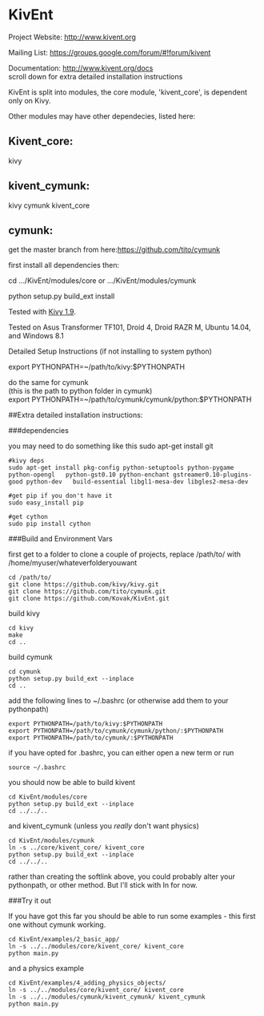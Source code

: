 KivEnt
======
Project Website: http://www.kivent.org

Mailing List: https://groups.google.com/forum/#!forum/kivent

Documentation: http://www.kivent.org/docs  
scroll down for extra detailed installation instructions

KivEnt is split into modules, the core module, 'kivent_core', is dependent only on Kivy.

Other modules may have other dependecies, listed here:

Kivent_core:
-------------
kivy

kivent_cymunk:
-------------
kivy 
cymunk
kivent_core

cymunk:
-------
get the master branch from here:https://github.com/tito/cymunk

first install all dependencies then:

cd .../KivEnt/modules/core or .../KivEnt/modules/cymunk

python setup.py build_ext install

Tested with [Kivy 1.9](https://github.com/kivy/kivy).

Tested on Asus Transformer TF101, Droid 4, Droid RAZR M, Ubuntu 14.04, and Windows 8.1


Detailed Setup Instructions (if not installing to system python)

export PYTHONPATH=~/path/to/kivy:$PYTHONPATH 

do the same for cymunk  
(this is the path to python folder in cymunk)  
export PYTHONPATH=~/path/to/cymunk/cymunk/python:$PYTHONPATH





##Extra detailed installation instructions:

###dependencies

you may need to do something like this
    sudo apt-get install git

    #kivy deps
    sudo apt-get install pkg-config python-setuptools python-pygame python-opengl   python-gst0.10 python-enchant gstreamer0.10-plugins-good python-dev   build-essential libgl1-mesa-dev libgles2-mesa-dev
    
    #get pip if you don't have it
    sudo easy_install pip
    
    #get cython
    sudo pip install cython
    
###Build and Environment Vars

first get to a folder to clone a couple of projects, replace /path/to/ with /home/myuser/whateverfolderyouwant

    cd /path/to/
    git clone https://github.com/kivy/kivy.git
    git clone https://github.com/tito/cymunk.git
    git clone https://github.com/Kovak/KivEnt.git

build kivy

    cd kivy
    make
    cd ..

build cymunk

    cd cymunk
    python setup.py build_ext --inplace
    cd ..

add the following lines to ~/.bashrc (or otherwise add them to your pythonpath)

    export PYTHONPATH=/path/to/kivy:$PYTHONPATH 
    export PYTHONPATH=/path/to/cymunk/cymunk/python/:$PYTHONPATH 
    export PYTHONPATH=/path/to/cymunk/:$PYTHONPATH 

if you have opted for .bashrc, you can either open a new term or run

    source ~/.bashrc

you should now be able to build kivent

    cd KivEnt/modules/core
    python setup.py build_ext --inplace
    cd ../../..
    
and kivent_cymunk (unless you *really* don't want physics)

    cd KivEnt/modules/cymunk
    ln -s ../core/kivent_core/ kivent_core
    python setup.py build_ext --inplace
    cd ../../..
    
rather than creating the softlink above, you could probably alter your pythonpath, or other method. But I'll stick with ln for now.

###Try it out

If you have got this far you should be able to run some examples - this first one without cymunk working.


    cd KivEnt/examples/2_basic_app/
    ln -s ../../modules/core/kivent_core/ kivent_core
    python main.py

and a physics example

    cd KivEnt/examples/4_adding_physics_objects/
    ln -s ../../modules/core/kivent_core/ kivent_core
    ln -s ../../modules/cymunk/kivent_cymunk/ kivent_cymunk
    python main.py

